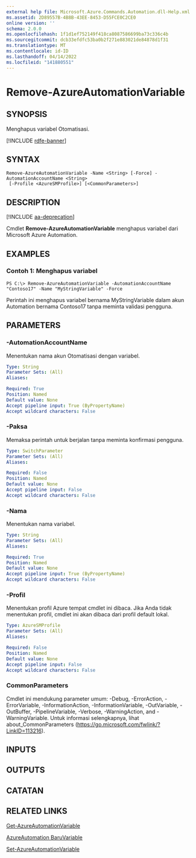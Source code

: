 ```yaml
---
external help file: Microsoft.Azure.Commands.Automation.dll-Help.xml
ms.assetid: 2D89557B-4B8B-43EE-8453-D55FCE0C2CE0
online version: ''
schema: 2.0.0
ms.openlocfilehash: 1f1d1ef752149f418ca8087586699ba73c336c4b
ms.sourcegitcommit: dcb33efdfc53ba0b2f271e883021de84878d1f31
ms.translationtype: MT
ms.contentlocale: id-ID
ms.lasthandoff: 04/14/2022
ms.locfileid: "141880551"
---
```

# Remove-AzureAutomationVariable

## SYNOPSIS

Menghapus variabel Otomatisasi.

[!INCLUDE [rdfe-banner](../../includes/rdfe-banner.md)]

## SYNTAX

```
Remove-AzureAutomationVariable -Name <String> [-Force] -AutomationAccountName <String>
 [-Profile <AzureSMProfile>] [<CommonParameters>]
```

## DESCRIPTION

[!INCLUDE [aa-deprecation](../include/aa-deprecation.md)]

Cmdlet **Remove-AzureAutomationVariable** menghapus variabel dari Microsoft Azure Automation.

## EXAMPLES

### Contoh 1: Menghapus variabel
```
PS C:\> Remove-AzureAutomationVariable -AutomationAccountName "Contoso17" -Name "MyStringVariable" -Force
```

Perintah ini menghapus variabel bernama MyStringVariable dalam akun Automation bernama Contoso17 tanpa meminta validasi pengguna.

## PARAMETERS

### -AutomationAccountName
Menentukan nama akun Otomatisasi dengan variabel.

```yaml
Type: String
Parameter Sets: (All)
Aliases: 

Required: True
Position: Named
Default value: None
Accept pipeline input: True (ByPropertyName)
Accept wildcard characters: False
```

### -Paksa
Memaksa perintah untuk berjalan tanpa meminta konfirmasi pengguna.

```yaml
Type: SwitchParameter
Parameter Sets: (All)
Aliases: 

Required: False
Position: Named
Default value: None
Accept pipeline input: False
Accept wildcard characters: False
```

### -Nama
Menentukan nama variabel.

```yaml
Type: String
Parameter Sets: (All)
Aliases: 

Required: True
Position: Named
Default value: None
Accept pipeline input: True (ByPropertyName)
Accept wildcard characters: False
```

### -Profil
Menentukan profil Azure tempat cmdlet ini dibaca.
Jika Anda tidak menentukan profil, cmdlet ini akan dibaca dari profil default lokal.

```yaml
Type: AzureSMProfile
Parameter Sets: (All)
Aliases: 

Required: False
Position: Named
Default value: None
Accept pipeline input: False
Accept wildcard characters: False
```

### CommonParameters
Cmdlet ini mendukung parameter umum: -Debug, -ErrorAction, -ErrorVariable, -InformationAction, -InformationVariable, -OutVariable, -OutBuffer, -PipelineVariable, -Verbose, -WarningAction, and -WarningVariable. Untuk informasi selengkapnya, lihat about_CommonParameters (https://go.microsoft.com/fwlink/?LinkID=113216).

## INPUTS

## OUTPUTS

## CATATAN

## RELATED LINKS

[Get-AzureAutomationVariable](./Get-AzureAutomationVariable.md)

[AzureAutomation BaruVariable](./New-AzureAutomationVariable.md)

[Set-AzureAutomationVariable](./Set-AzureAutomationVariable.md)



